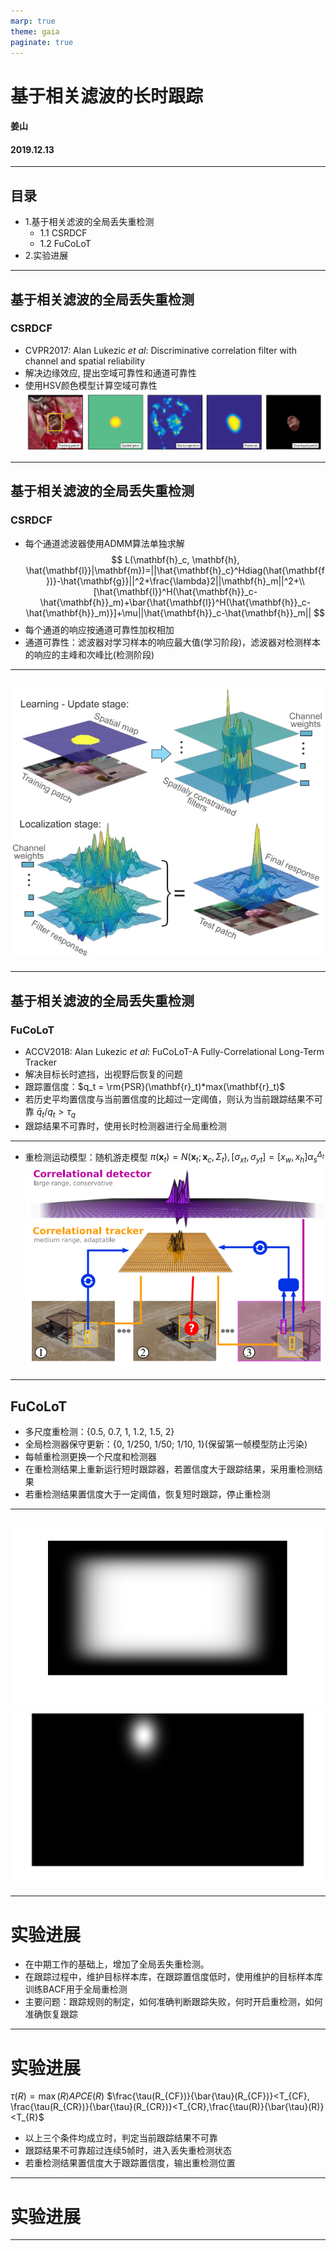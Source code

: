 ```yaml
---
marp: true
theme: gaia
paginate: true
---
```

# 基于相关滤波的长时跟踪
#### 姜山
#### 2019.12.13
---
## 目录
- 1.基于相关滤波的全局丢失重检测
    - 1.1 CSRDCF
    - 1.2 FuCoLoT
- 2.实验进展 
---
## 基于相关滤波的全局丢失重检测
### CSRDCF
* CVPR2017: Alan Lukezic *et al*: Discriminative correlation filter with channel and spatial reliability
* 解决边缘效应, 提出空域可靠性和通道可靠性
* 使用HSV颜色模型计算空域可靠性
![h:5cm](Clip_20191223_111334.png)
---
## 基于相关滤波的全局丢失重检测
### CSRDCF
* 每个通道滤波器使用ADMM算法单独求解
$$
L(\mathbf{h}_c, \mathbf{h}, \hat{\mathbf{l}}|\mathbf{m})=||\hat{\mathbf{h}_c}^Hdiag(\hat{\mathbf{f})}-\hat{\mathbf{g}}||^2+\frac{\lambda}2||\mathbf{h}_m||^2+\\
[\hat{\mathbf{l}}^H(\hat{\mathbf{h}}_c-\hat{\mathbf{h}}_m)+\bar{\hat{\mathbf{l}}^H(\hat{\mathbf{h}}_c-\hat{\mathbf{h}}_m)}]+\mu||\hat{\mathbf{h}}_c-\hat{\mathbf{h}}_m||
$$
* 每个通道的响应按通道可靠性加权相加
* 通道可靠性：滤波器对学习样本的响应最大值(学习阶段)，滤波器对检测样本的响应的主峰和次峰比(检测阶段)
---
![h:14cm](Clip_20191223_113557.png)
---
---
## 基于相关滤波的全局丢失重检测
### FuCoLoT
* ACCV2018: Alan Lukezic *et al*: FuCoLoT-A Fully-Correlational Long-Term Tracker
* 解决目标长时遮挡，出视野后恢复的问题
* 跟踪置信度：$q_t = \rm{PSR}(\mathbf{r}_t)*max(\mathbf{r}_t)$
* 若历史平均置信度与当前置信度的比超过一定阈值，则认为当前跟踪结果不可靠 $\bar{q}_t/q_t>\tau_q$
* 跟踪结果不可靠时，使用长时检测器进行全局重检测
---
* 重检测运动模型：随机游走模型
$\pi(\mathbf{x}_t)=N(\mathbf{x}_t;\mathbf{x}_c,\Sigma_t), [\sigma_{xt},\sigma_{yt}]=[x_w,x_h]\alpha_s^{\Delta_t}$
![h:14cm](Clip_20191223_115726.png)
---
## FuCoLoT
* 多尺度重检测：{0.5, 0.7, 1, 1.2, 1.5, 2}
* 全局检测器保守更新：{0, 1/250, 1/50; 1/10, 1}(保留第一帧模型防止污染)
* 每帧重检测更换一个尺度和检测器
* 在重检测结果上重新运行短时跟踪器，若置信度大于跟踪结果，采用重检测结果
* 若重检测结果置信度大于一定阈值，恢复短时跟踪，停止重检测
---
![h:7cm](window_image.png)
![h:7cm](motion_model2.png)
---
---
# 实验进展
* 在中期工作的基础上，增加了全局丢失重检测。
* 在跟踪过程中，维护目标样本库，在跟踪置信度低时，使用维护的目标样本库训练BACF用于全局重检测
* 主要问题：跟踪规则的制定，如何准确判断跟踪失败，何时开启重检测，如何准确恢复跟踪
---
# 实验进展
$\tau(R)=\max(R)APCE(R)$
$\frac{\tau(R_{CF})}{\bar{\tau}(R_{CF})}<T_{CF}, \frac{\tau(R_{CR})}{\bar{\tau}(R_{CR})}<T_{CR},\frac{\tau(R)}{\bar{\tau}(R)}<T_{R}$
* 以上三个条件均成立时，判定当前跟踪结果不可靠
* 跟踪结果不可靠超过连续5帧时，进入丢失重检测状态
* 若重检测结果置信度大于跟踪置信度，输出重检测位置
---
# 实验进展

---